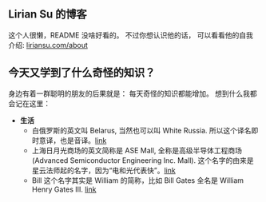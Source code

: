 ## Lirian Su 的博客

这个人很懒，README 没啥好看的。
不过你想认识他的话，
可以看看他的自我介绍: [liriansu.com/about](https://liriansu.com/about)

## 今天又学到了什么奇怪的知识？

身边有着一群聪明的朋友的后果就是：
每天奇怪的知识都能增加。
想到什么我都会记在这里：

- **生活**
  - 白俄罗斯的英文叫 Belarus, 当然也可以叫 White Russia. 所以这个译名即时意译，也是音译。[link](https://en.wikipedia.org/wiki/Belarus)
  - 上海日月光商场的英文简称是 ASE Mall, 全称是高级半导体工程商场 (Advanced Semiconductor Engineering Inc. Mall). 这个名字的由来是星云法师起的名字，因为“电和光代表快”。[link](https://zh.wikipedia.org/wiki/%E6%97%A5%E6%9C%88%E5%85%89%E5%8D%8A%E5%B0%8E%E9%AB%94)
  - Bill 这个名字其实是 William 的简称，比如 Bill Gates 全名是 William Henry Gates III. [link](https://en.wikipedia.org/wiki/Bill_Gates)

